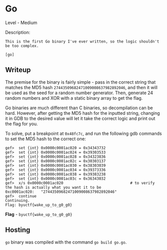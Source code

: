 # Go
Level - Medium

Description:
```
This is the first Go binary I've ever written, so the logic shouldn't be too complex.

[go]
```

## Writeup
The premise for the binary is fairly simple - pass in the correct string that matches the MD5 hash `27443509682471009008637982892046`, and then it will be used as the seed for a random number generator. Then, generate 24 random numbers and XOR with a static binary array to get the flag. 

Go binaries are much different than C binaries, so decompilation can be hard. However, after getting the MD5 hash for the inputted string, changing it in GDB to the desired value will let it take the correct logic and print out the flag for you. 

To solve, put a breakpoint at `0x48fc7c`, and run the following gdb commands to set the MD5 hash to the correct one:

```
gef>  set {int} 0x0000c0001ac020 = 0x34343732
gef>  set {int} 0x0000c0001ac024 = 0x39303533
gef>  set {int} 0x0000c0001ac028 = 0x34323836
gef>  set {int} 0x0000c0001ac02c = 0x30303137
gef>  set {int} 0x0000c0001ac030 = 0x38303039
gef>  set {int} 0x0000c0001ac034 = 0x39373336
gef>  set {int} 0x0000c0001ac038 = 0x39383238
gef>  set {int} 0x0000c0001ac03c = 0x36343032
gef>  x/s 0x0000c0001ac020                              # to verify the hash is actually what you want it to be
0xc0001ac020:   "27443509682471009008637982892046"
gef>  continue
Continuing.
Flag: byuctf{wake_up_to_g0_g0}
```

**Flag** - `byuctf{wake_up_to_g0_g0}`

## Hosting
`go` binary was compiled with the command `go build go.go`.